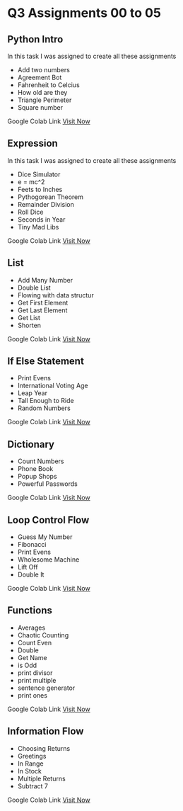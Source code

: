 # Q3 Assignments 00 to 05

## Python Intro
In this task I was assigned to create all these assignments
* Add two numbers
* Agreement Bot
* Fahrenheit to Celcius
* How old are they
* Triangle Perimeter
* Square number

Google Colab Link [Visit Now](https://colab.research.google.com/drive/1LpDYcO8WyvWyyyDKevHukTlYdlDIvaOX?usp=sharing)

## Expression
In this task I was assigned to create all these assignments
* Dice Simulator
* e = mc^2
* Feets to Inches
* Pythogorean Theorem
* Remainder Division
* Roll Dice
* Seconds in Year
* Tiny Mad Libs

Google Colab Link [Visit Now](https://colab.research.google.com/drive/1frudMbIvlZLfosvmF36eJO2_Ney1yMaT?usp=sharing)


## List
* Add Many Number
* Double List
* Flowing with data structur
* Get First Element
* Get Last Element
* Get List
* Shorten

Google Colab Link [Visit Now](https://colab.research.google.com/drive/10a6FDnEdGoVJkXXXSfvy45SNh-hyU-UF?usp=sharing)


## If Else Statement
* Print Evens
* International Voting Age
* Leap Year
* Tall Enough to Ride
* Random Numbers

Google Colab Link [Visit Now](https://colab.research.google.com/drive/14NHhOzed3wOSb0-leWSUtJ8OHBxZUV1W?usp=sharing)


## Dictionary
* Count Numbers
* Phone Book
* Popup Shops
* Powerful Passwords

Google Colab Link [Visit Now](https://colab.research.google.com/drive/1SrN7aVvL18FcW1kQxHO0adj_x8mYe86Q?usp=sharing)

## Loop Control Flow
* Guess My Number
* Fibonacci
* Print Evens
* Wholesome Machine
* Lift Off
* Double It

Google Colab Link [Visit Now](https://colab.research.google.com/drive/19SiUKpyXLd0ffc3RK8wAU_7Tp00UWjUF?usp=sharing)

## Functions
* Averages
* Chaotic Counting
* Count Even
* Double
* Get Name
* is Odd
* print divisor
* print multiple
* sentence generator
* print ones

Google Colab Link [Visit Now](https://colab.research.google.com/drive/1Bjg1vsz93DsXlaNYq6U9LliAWYlZGTdB?usp=sharing)


## Information Flow
* Choosing Returns
* Greetings
* In Range
* In Stock
* Multiple Returns
* Subtract 7

Google Colab Link [Visit Now](https://colab.research.google.com/drive/1twDTzxBYzGy8Ro4DGqx-A7DDvnLqr3B4?usp=sharing)



